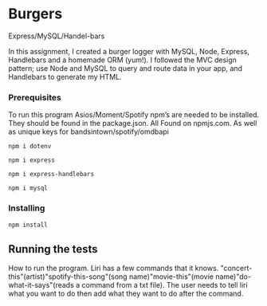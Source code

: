 # Burgers
Express/MySQL/Handel-bars

In this assignment, I created a burger logger with MySQL, Node, Express, Handlebars and a homemade ORM (yum!). I followed the MVC design pattern; use Node and MySQL to query and route data in your app, and Handlebars to generate my HTML.

### Prerequisites

To run this program Asios/Moment/Spotify npm’s are needed to be installed. They should be found in the package.json. All Found on npmjs.com. As well as unique keys for bandsintown/spotify/omdbapi

```
npm i dotenv
```
```
npm i express
```
``` 
npm i express-handlebars
```
``` 
npm i mysql
```

### Installing

```
npm install
```

## Running the tests

How to run the program. Liri has a few commands that it knows. "concert-this"(artist)"spotify-this-song"(song name)"movie-this"(movie name)"do-what-it-says"(reads a command from a txt file). The user needs to tell liri what you want to do then add what they want to do after the command. 

